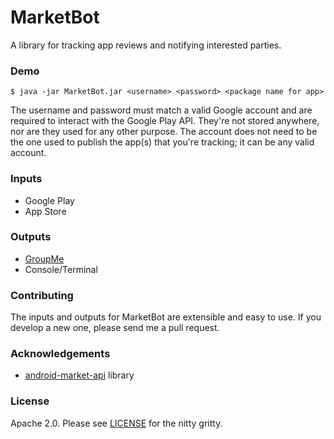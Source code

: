 MarketBot
=========

A library for tracking app reviews and notifying interested parties.

### Demo

```$ java -jar MarketBot.jar <username> <password> <package name for app>```

The username and password must match a valid Google account and are required to interact with the Google Play API. They're not stored anywhere, nor are they used for any other purpose. The account does not need to be the one used to publish the app(s) that you're tracking; it can be any valid account.

### Inputs

 * Google Play
 * App Store
 
### Outputs

 * [GroupMe](http://groupme.com)
 * Console/Terminal
 
 
### Contributing

The inputs and outputs for MarketBot are extensible and easy to use. If you develop a new one, please send me a pull request.

### Acknowledgements

 * [android-market-api](https://code.google.com/p/android-market-api/) library

### License

Apache 2.0. Please see [LICENSE](LICENSE) for the nitty gritty.
